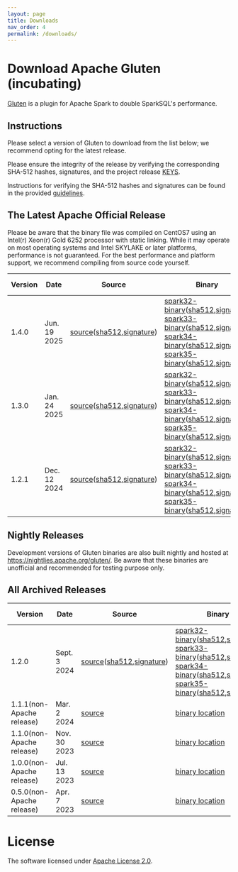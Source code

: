 ```yaml
---
layout: page
title: Downloads
nav_order: 4
permalink: /downloads/
---
```


# Download Apache Gluten (incubating)

[Gluten](https://github.com/apache/incubator-gluten) is a plugin for Apache Spark to double SparkSQL's performance.

## Instructions

Please select a version of Gluten to download from the list below; we recommend opting for the latest release.

Please ensure the integrity of the release by verifying the corresponding SHA-512 hashes, signatures, and the project release [KEYS](https://downloads.apache.org/incubator/gluten/KEYS).

Instructions for verifying the SHA-512 hashes and signatures can be found in the provided [guidelines](https://www.apache.org/dyn/closer.cgi#verify).

## The Latest Apache Official Release

Please be aware that the binary file was compiled on CentOS7 using an Intel(r) Xeon(r) Gold 6252 processor with static linking.
While it may operate on most operating systems and Intel SKYLAKE or later platforms, performance is not guaranteed. 
For the best performance and platform support, we recommend compiling from source code yourself.

| Version | Date | Source | Binary | Release Notes |
|---------|------|--------|--------|---------------|
| 1.4.0 | Jun. 19 2025 | [source](https://www.apache.org/dyn/closer.lua/incubator/gluten/1.4.0-incubating/apache-gluten-1.4.0-incubating-src.tar.gz)([sha512](https://downloads.apache.org/incubator/gluten/1.4.0-incubating/apache-gluten-1.4.0-incubating-src.tar.gz.sha512),[signature](https://downloads.apache.org/incubator/gluten/1.4.0-incubating/apache-gluten-1.4.0-incubating-src.tar.gz.asc)) | [spark32-binary](https://www.apache.org/dyn/closer.lua/incubator/gluten/1.4.0-incubating/apache-gluten-1.4.0-incubating-bin-spark32.tar.gz)([sha512](https://downloads.apache.org/incubator/gluten/1.4.0-incubating/apache-gluten-1.4.0-incubating-bin-spark32.tar.gz.sha512),[signature](https://downloads.apache.org/incubator/gluten/1.4.0-incubating/apache-gluten-1.4.0-incubating-bin-spark32.tar.gz.asc)) <br /> [spark33-binary](https://www.apache.org/dyn/closer.lua/incubator/gluten/1.4.0-incubating/apache-gluten-1.4.0-incubating-bin-spark33.tar.gz)([sha512](https://downloads.apache.org/incubator/gluten/1.4.0-incubating/apache-gluten-1.4.0-incubating-bin-spark33.tar.gz.sha512),[signature](https://downloads.apache.org/incubator/gluten/1.4.0-incubating/apache-gluten-1.4.0-incubating-bin-spark33.tar.gz.asc)) <br /> [spark34-binary](https://www.apache.org/dyn/closer.lua/incubator/gluten/1.4.0-incubating/apache-gluten-1.4.0-incubating-bin-spark34.tar.gz)([sha512](https://downloads.apache.org/incubator/gluten/1.4.0-incubating/apache-gluten-1.4.0-incubating-bin-spark34.tar.gz.sha512),[signature](https://downloads.apache.org/incubator/gluten/1.4.0-incubating/apache-gluten-1.4.0-incubating-bin-spark34.tar.gz.asc)) <br /> [spark35-binary](https://www.apache.org/dyn/closer.lua/incubator/gluten/1.4.0-incubating/apache-gluten-1.4.0-incubating-bin-spark35.tar.gz)([sha512](https://downloads.apache.org/incubator/gluten/1.4.0-incubating/apache-gluten-1.4.0-incubating-bin-spark35.tar.gz.sha512),[signature](https://downloads.apache.org/incubator/gluten/1.4.0-incubating/apache-gluten-1.4.0-incubating-bin-spark35.tar.gz.asc)) <br /> | [release notes](https://github.com/apache/incubator-gluten/releases/tag/v1.4.0) |
| 1.3.0 | Jan. 24 2025 | [source](https://www.apache.org/dyn/closer.lua/incubator/gluten/1.3.0-incubating/apache-gluten-1.3.0-incubating-src.tar.gz)([sha512](https://downloads.apache.org/incubator/gluten/1.3.0-incubating/apache-gluten-1.3.0-incubating-src.tar.gz.sha512),[signature](https://downloads.apache.org/incubator/gluten/1.3.0-incubating/apache-gluten-1.3.0-incubating-src.tar.gz.asc)) | [spark32-binary](https://www.apache.org/dyn/closer.lua/incubator/gluten/1.3.0-incubating/apache-gluten-1.3.0-incubating-bin-spark32.tar.gz)([sha512](https://downloads.apache.org/incubator/gluten/1.3.0-incubating/apache-gluten-1.3.0-incubating-bin-spark32.tar.gz.sha512),[signature](https://downloads.apache.org/incubator/gluten/1.3.0-incubating/apache-gluten-1.3.0-incubating-bin-spark32.tar.gz.asc)) <br /> [spark33-binary](https://www.apache.org/dyn/closer.lua/incubator/gluten/1.3.0-incubating/apache-gluten-1.3.0-incubating-bin-spark33.tar.gz)([sha512](https://downloads.apache.org/incubator/gluten/1.3.0-incubating/apache-gluten-1.3.0-incubating-bin-spark33.tar.gz.sha512),[signature](https://downloads.apache.org/incubator/gluten/1.3.0-incubating/apache-gluten-1.3.0-incubating-bin-spark33.tar.gz.asc)) <br /> [spark34-binary](https://www.apache.org/dyn/closer.lua/incubator/gluten/1.3.0-incubating/apache-gluten-1.3.0-incubating-bin-spark34.tar.gz)([sha512](https://downloads.apache.org/incubator/gluten/1.3.0-incubating/apache-gluten-1.3.0-incubating-bin-spark34.tar.gz.sha512),[signature](https://downloads.apache.org/incubator/gluten/1.3.0-incubating/apache-gluten-1.3.0-incubating-bin-spark34.tar.gz.asc)) <br /> [spark35-binary](https://www.apache.org/dyn/closer.lua/incubator/gluten/1.3.0-incubating/apache-gluten-1.3.0-incubating-bin-spark35.tar.gz)([sha512](https://downloads.apache.org/incubator/gluten/1.3.0-incubating/apache-gluten-1.3.0-incubating-bin-spark35.tar.gz.sha512),[signature](https://downloads.apache.org/incubator/gluten/1.3.0-incubating/apache-gluten-1.3.0-incubating-bin-spark35.tar.gz.asc)) <br /> | [release notes](https://github.com/apache/incubator-gluten/releases/tag/v1.3.0) |
| 1.2.1 | Dec. 12 2024 | [source](https://www.apache.org/dyn/closer.lua/incubator/gluten/1.2.1-incubating/apache-gluten-1.2.1-incubating-src.tar.gz)([sha512](https://downloads.apache.org/incubator/gluten/1.2.1-incubating/apache-gluten-1.2.1-incubating-src.tar.gz.sha512),[signature](https://downloads.apache.org/incubator/gluten/1.2.1-incubating/apache-gluten-1.2.1-incubating-src.tar.gz.asc)) | [spark32-binary](https://www.apache.org/dyn/closer.lua/incubator/gluten/1.2.1-incubating/apache-gluten-1.2.1-incubating-bin-spark32.tar.gz)([sha512](https://downloads.apache.org/incubator/gluten/1.2.1-incubating/apache-gluten-1.2.1-incubating-bin-spark32.tar.gz.sha512),[signature](https://downloads.apache.org/incubator/gluten/1.2.1-incubating/apache-gluten-1.2.1-incubating-bin-spark32.tar.gz.asc)) <br /> [spark33-binary](https://www.apache.org/dyn/closer.lua/incubator/gluten/1.2.1-incubating/apache-gluten-1.2.1-incubating-bin-spark33.tar.gz)([sha512](https://downloads.apache.org/incubator/gluten/1.2.1-incubating/apache-gluten-1.2.1-incubating-bin-spark33.tar.gz.sha512),[signature](https://downloads.apache.org/incubator/gluten/1.2.1-incubating/apache-gluten-1.2.1-incubating-bin-spark33.tar.gz.asc)) <br /> [spark34-binary](https://www.apache.org/dyn/closer.lua/incubator/gluten/1.2.1-incubating/apache-gluten-1.2.1-incubating-bin-spark34.tar.gz)([sha512](https://downloads.apache.org/incubator/gluten/1.2.1-incubating/apache-gluten-1.2.1-incubating-bin-spark34.tar.gz.sha512),[signature](https://downloads.apache.org/incubator/gluten/1.2.1-incubating/apache-gluten-1.2.1-incubating-bin-spark34.tar.gz.asc)) <br /> [spark35-binary](https://www.apache.org/dyn/closer.lua/incubator/gluten/1.2.1-incubating/apache-gluten-1.2.1-incubating-bin-spark35.tar.gz)([sha512](https://downloads.apache.org/incubator/gluten/1.2.1-incubating/apache-gluten-1.2.1-incubating-bin-spark35.tar.gz.sha512),[signature](https://downloads.apache.org/incubator/gluten/1.2.1-incubating/apache-gluten-1.2.1-incubating-bin-spark35.tar.gz.asc)) <br /> | [release notes](https://github.com/apache/incubator-gluten/releases/tag/v1.2.1) |

## Nightly Releases

Development versions of Gluten binaries are also built nightly and hosted at https://nightlies.apache.org/gluten/. Be aware that these binaries are
unofficial and recommended for testing purpose only.

## All Archived Releases

| Version | Date | Source | Binary | Release Notes |
|---------|------|--------|--------|---------------|
| 1.2.0 | Sept. 3 2024 | [source](https://www.apache.org/dyn/closer.lua/incubator/gluten/1.2.0-incubating/apache-gluten-1.2.0-incubating-src.tar.gz)([sha512](https://downloads.apache.org/incubator/gluten/1.2.0-incubating/apache-gluten-1.2.0-incubating-src.tar.gz.sha512),[signature](https://downloads.apache.org/incubator/gluten/1.2.0-incubating/apache-gluten-1.2.0-incubating-src.tar.gz.asc)) | [spark32-binary](https://www.apache.org/dyn/closer.lua/incubator/gluten/1.2.0-incubating/apache-gluten-1.2.0-incubating-bin-spark32.tar.gz)([sha512](https://downloads.apache.org/incubator/gluten/1.2.0-incubating/apache-gluten-1.2.0-incubating-bin-spark32.tar.gz.sha512),[signature](https://downloads.apache.org/incubator/gluten/1.2.0-incubating/apache-gluten-1.2.0-incubating-bin-spark32.tar.gz.asc)) <br /> [spark33-binary](https://www.apache.org/dyn/closer.lua/incubator/gluten/1.2.0-incubating/apache-gluten-1.2.0-incubating-bin-spark33.tar.gz)([sha512](https://downloads.apache.org/incubator/gluten/1.2.0-incubating/apache-gluten-1.2.0-incubating-bin-spark33.tar.gz.sha512),[signature](https://downloads.apache.org/incubator/gluten/1.2.0-incubating/apache-gluten-1.2.0-incubating-bin-spark33.tar.gz.asc)) <br /> [spark34-binary](https://www.apache.org/dyn/closer.lua/incubator/gluten/1.2.0-incubating/apache-gluten-1.2.0-incubating-bin-spark34.tar.gz)([sha512](https://downloads.apache.org/incubator/gluten/1.2.0-incubating/apache-gluten-1.2.0-incubating-bin-spark34.tar.gz.sha512),[signature](https://downloads.apache.org/incubator/gluten/1.2.0-incubating/apache-gluten-1.2.0-incubating-bin-spark34.tar.gz.asc)) <br /> [spark35-binary](https://www.apache.org/dyn/closer.lua/incubator/gluten/1.2.0-incubating/apache-gluten-1.2.0-incubating-bin-spark35.tar.gz)([sha512](https://downloads.apache.org/incubator/gluten/1.2.0-incubating/apache-gluten-1.2.0-incubating-bin-spark35.tar.gz.sha512),[signature](https://downloads.apache.org/incubator/gluten/1.2.0-incubating/apache-gluten-1.2.0-incubating-bin-spark35.tar.gz.asc)) <br /> | [release notes](https://github.com/apache/incubator-gluten/releases/tag/v1.2.0) |
| 1.1.1(non-Apache release) | Mar. 2 2024 | [source](https://github.com/apache/incubator-gluten/archive/refs/tags/v1.1.1.tar.gz) | [binary location](https://github.com/apache/incubator-gluten/releases/tag/v1.1.1) | [release notes](https://github.com/apache/incubator-gluten/releases/tag/v1.1.1) |
| 1.1.0(non-Apache release) | Nov. 30 2023 | [source](https://github.com/apache/incubator-gluten/archive/refs/tags/v1.1.0.tar.gz) | [binary location](https://github.com/apache/incubator-gluten/releases/tag/v1.1.0) | [release notes](https://github.com/apache/incubator-gluten/releases/tag/v1.1.0) |
| 1.0.0(non-Apache release) | Jul. 13 2023 | [source](https://github.com/apache/incubator-gluten/archive/refs/tags/v1.0.0.tar.gz) | [binary location](https://github.com/apache/incubator-gluten/releases/tag/v1.0.0) | [release notes](https://github.com/apache/incubator-gluten/releases/tag/v1.0.0) |
| 0.5.0(non-Apache release) | Apr. 7 2023 | [source](https://github.com/apache/incubator-gluten/archive/refs/tags/0.5.0.tar.gz) | [binary location](https://github.com/apache/incubator-gluten/releases/tag/0.5.0) | [release notes](https://github.com/apache/incubator-gluten/releases/tag/0.5.0) |


# License

The software licensed under [Apache License 2.0](http://www.apache.org/licenses/LICENSE-2.0).
